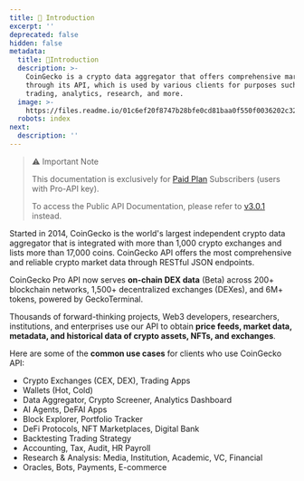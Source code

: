 ```yaml
---
title: 🦎 Introduction
excerpt: ''
deprecated: false
hidden: false
metadata:
  title: 🦎Introduction
  description: >-
    CoinGecko is a crypto data aggregator that offers comprehensive market data
    through its API, which is used by various clients for purposes such as
    trading, analytics, research, and more.
  image: >-
    https://files.readme.io/01c6ef20f8747b28bfe0cd81baa0f550f0036202c3289d0255f111972be6a45f-86e4e9d2-0f8b-11f0-ac39-0242ac120004.avif
  robots: index
next:
  description: ''
---
```

> ⚠️ Important Note
>
> This documentation is exclusively for [Paid Plan](https://www.coingecko.com/en/api/pricing) Subscribers (users with Pro-API key).
>
> To access the Public API Documentation, please refer to [v3.0.1](/v3.0.1/reference/introduction) instead.

Started in 2014, CoinGecko is the world's largest independent crypto data aggregator that is integrated with more than 1,000 crypto exchanges and lists more than 17,000 coins. CoinGecko API offers the most comprehensive and reliable crypto market data through RESTful JSON endpoints.

CoinGecko Pro API now serves **on-chain DEX data** (Beta) across 200+ blockchain networks, 1,500+ decentralized exchanges (DEXes), and 6M+ tokens, powered by GeckoTerminal.

Thousands of forward-thinking projects, Web3 developers, researchers, institutions, and enterprises use our API to obtain **price feeds, market data, metadata, and historical data of crypto assets, NFTs, and exchanges**.

Here are some of the **common use cases** for clients who use CoinGecko API:

* Crypto Exchanges (CEX, DEX), Trading Apps
* Wallets (Hot, Cold)
* Data Aggregator, Crypto Screener, Analytics Dashboard
* AI Agents, DeFAI Apps
* Block Explorer, Portfolio Tracker
* DeFi Protocols, NFT Marketplaces, Digital Bank
* Backtesting Trading Strategy
* Accounting, Tax, Audit, HR Payroll
* Research & Analysis: Media, Institution, Academic, VC, Financial
* Oracles, Bots, Payments, E-commerce